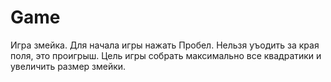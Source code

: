 # Game
Игра змейка. 
Для начала игры нажать Пробел.
Нельзя уъодить за края поля, это проигрыш.
Цель игры собрать максимально все квадратики и увеличить размер змейки.
